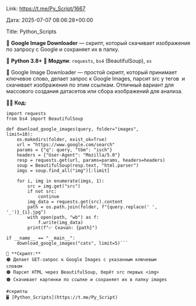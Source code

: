 Link: https://t.me/Py_Script/1667

Дата: 2025-07-07 08:06:28+00:00

Title: Python_Scripts

💬 **Google Image Downloader** — скрипт, который скачивает
изображения по запросу с Google и сохраняет их в папку.

📱 **Python 3.8+**
💾 **Модули**: `requests`, `bs4` (BeautifulSoup), `os`

📌 Google Image Downloader — простой скрипт, который
принимает ключевое слово, делает запрос к Google Images,
парсит src у тегов <img> и скачивает изображения по этим
ссылкам. Отличный вариант для массового создания датасетов
или сбора изображений для анализа.

👨‍💻 **Код:**
```import os
import requests
from bs4 import BeautifulSoup

def download_google_images(query, folder="images",
limit=10):
    os.makedirs(folder, exist_ok=True)
    url = "https://www.google.com/search"
    params = {"q": query, "tbm": "isch"}
    headers = {"User-Agent": "Mozilla/5.0"}
    resp = requests.get(url, params=params, headers=headers)
    soup = BeautifulSoup(resp.text, "html.parser")
    imgs = soup.find_all("img")[:limit]

    for i, img in enumerate(imgs, 1):
        src = img.get("src")
        if not src:
            continue
        img_data = requests.get(src).content
        path = os.path.join(folder, f"{query.replace(' ',
'_')}_{i}.jpg")
        with open(path, "wb") as f:
            f.write(img_data)
        print(f"✅ Скачал: {path}")

if __name__ == "__main__":
    download_google_images("cats", limit=5)```

📌 **Скрипт:**
🟠 Делает GET-запрос к Google Images с указанным ключевым
словом
🟠 Парсит HTML через BeautifulSoup, берёт src первых <img>
🟠 Скачивает картинки по ссылке и сохраняет их в папку images

#скрипты
🖥 [Python_Scripts](https://t.me/Py_Script)

